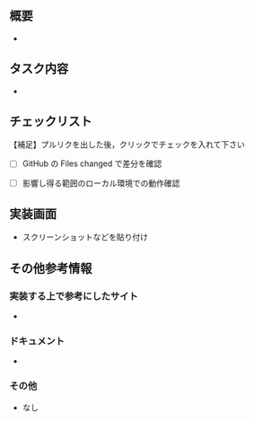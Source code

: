 ## 概要
- 


## タスク内容
- 

## チェックリスト

【補足】プルリクを出した後，クリックでチェックを入れて下さい

- [ ] GitHub の Files changed で差分を確認
- [ ] 影響し得る範囲のローカル環境での動作確認


## 実装画面
- スクリーンショットなどを貼り付け

## その他参考情報
### 実装する上で参考にしたサイト
- []()

### ドキュメント
- []()

### その他
- なし

